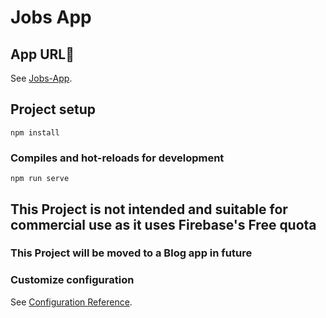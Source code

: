 # Jobs App

## App URL🚀
See [Jobs-App](https://ninja-jobs-muso.web.app/).
## Project setup
```
npm install
```

### Compiles and hot-reloads for development
```
npm run serve
```

## This Project is not intended and suitable for commercial use as it uses Firebase's Free quota
### This Project will be moved to a Blog app in future

### Customize configuration
See [Configuration Reference](https://cli.vuejs.org/config/).
